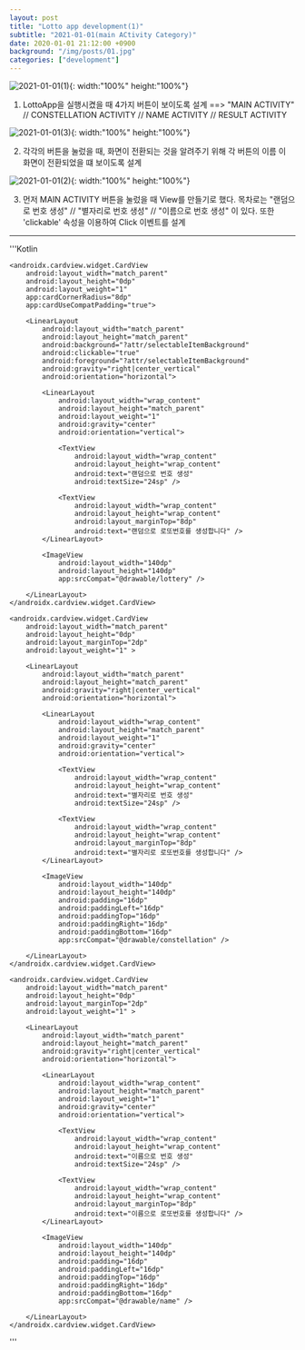 ```yaml
---
layout: post
title: "Lotto app development(1)"
subtitle: "2021-01-01(main ACtivity Category)"
date: 2020-01-01 21:12:00 +0900
background: "/img/posts/01.jpg"
categories: ["development"]
---
```


![2021-01-01(1)](https://user-images.githubusercontent.com/76092057/103438837-f0868180-4c7a-11eb-89e6-89b571f2f572.PNG){: width:"100%" height:"100%"}

1. LottoApp을 실행시켰을 때 4가지 버튼이 보이도록 설계
==> "MAIN ACTIVITY" // CONSTELLATION ACTIVITY // NAME ACTIVITY //
RESULT ACTIVITY

![2021-01-01(3)](https://user-images.githubusercontent.com/76092057/103438902-92a66980-4c7b-11eb-86ce-368490e89f7e.PNG){: width:"100%" height:"100%"}

2. 각각의 버튼을 눌렀을 때, 화면이 전환되는 것을 알려주기 위해 각 버튼의 이름
이 화면이 전환되었을 떄 보이도록 설계

![2021-01-01(2)](https://user-images.githubusercontent.com/76092057/103438943-ec0e9880-4c7b-11eb-8326-b2f3b6b0d2e5.PNG){: width:"100%" height:"100%"}

3. 먼저 MAIN ACTIVITY 버튼을 눌렀을 때 View를 만들기로 했다. 목차로는
"랜덤으로 번호 생성" // "별자리로 번호 생성" // "이름으로 번호 생성" 이 있다.
또한 'clickable' 속성을 이용하여 Click 이벤트를 설계

***

'''Kotlin
<?xml version="1.0" encoding="utf-8"?>
<LinearLayout xmlns:android="http://schemas.android.com/apk/res/android"
    xmlns:app="http://schemas.android.com/apk/res-auto"
    xmlns:tools="http://schemas.android.com/tools"
    android:layout_width="match_parent"
    android:layout_height="match_parent"
    android:orientation="vertical"
    android:weightSum="3"
    android:id="@+id/linearLayout">

    <androidx.cardview.widget.CardView
        android:layout_width="match_parent"
        android:layout_height="0dp"
        android:layout_weight="1"
        app:cardCornerRadius="8dp"
        app:cardUseCompatPadding="true">

        <LinearLayout
            android:layout_width="match_parent"
            android:layout_height="match_parent"
            android:background="?attr/selectableItemBackground"
            android:clickable="true"
            android:foreground="?attr/selectableItemBackground"
            android:gravity="right|center_vertical"
            android:orientation="horizontal">

            <LinearLayout
                android:layout_width="wrap_content"
                android:layout_height="match_parent"
                android:layout_weight="1"
                android:gravity="center"
                android:orientation="vertical">

                <TextView
                    android:layout_width="wrap_content"
                    android:layout_height="wrap_content"
                    android:text="랜덤으로 번호 생성"
                    android:textSize="24sp" />

                <TextView
                    android:layout_width="wrap_content"
                    android:layout_height="wrap_content"
                    android:layout_marginTop="8dp"
                    android:text="랜덤으로 로또번호를 생성합니다" />
            </LinearLayout>

            <ImageView
                android:layout_width="140dp"
                android:layout_height="140dp"
                app:srcCompat="@drawable/lottery" />

        </LinearLayout>
    </androidx.cardview.widget.CardView>

    <androidx.cardview.widget.CardView
        android:layout_width="match_parent"
        android:layout_height="0dp"
        android:layout_marginTop="2dp"
        android:layout_weight="1" >

        <LinearLayout
            android:layout_width="match_parent"
            android:layout_height="match_parent"
            android:gravity="right|center_vertical"
            android:orientation="horizontal">

            <LinearLayout
                android:layout_width="wrap_content"
                android:layout_height="match_parent"
                android:layout_weight="1"
                android:gravity="center"
                android:orientation="vertical">

                <TextView
                    android:layout_width="wrap_content"
                    android:layout_height="wrap_content"
                    android:text="별자리로 번호 생성"
                    android:textSize="24sp" />

                <TextView
                    android:layout_width="wrap_content"
                    android:layout_height="wrap_content"
                    android:layout_marginTop="8dp"
                    android:text="별자리로 로또번호를 생성합니다" />
            </LinearLayout>

            <ImageView
                android:layout_width="140dp"
                android:layout_height="140dp"
                android:padding="16dp"
                android:paddingLeft="16dp"
                android:paddingTop="16dp"
                android:paddingRight="16dp"
                android:paddingBottom="16dp"
                app:srcCompat="@drawable/constellation" />

        </LinearLayout>
    </androidx.cardview.widget.CardView>

    <androidx.cardview.widget.CardView
        android:layout_width="match_parent"
        android:layout_height="0dp"
        android:layout_marginTop="2dp"
        android:layout_weight="1" >

        <LinearLayout
            android:layout_width="match_parent"
            android:layout_height="match_parent"
            android:gravity="right|center_vertical"
            android:orientation="horizontal">

            <LinearLayout
                android:layout_width="wrap_content"
                android:layout_height="match_parent"
                android:layout_weight="1"
                android:gravity="center"
                android:orientation="vertical">

                <TextView
                    android:layout_width="wrap_content"
                    android:layout_height="wrap_content"
                    android:text="이름으로 번호 생성"
                    android:textSize="24sp" />

                <TextView
                    android:layout_width="wrap_content"
                    android:layout_height="wrap_content"
                    android:layout_marginTop="8dp"
                    android:text="이름으로 로또번호를 생성합니다" />
            </LinearLayout>

            <ImageView
                android:layout_width="140dp"
                android:layout_height="140dp"
                android:padding="16dp"
                android:paddingLeft="16dp"
                android:paddingTop="16dp"
                android:paddingRight="16dp"
                android:paddingBottom="16dp"
                app:srcCompat="@drawable/name" />

        </LinearLayout>
    </androidx.cardview.widget.CardView>

</LinearLayout>
'''